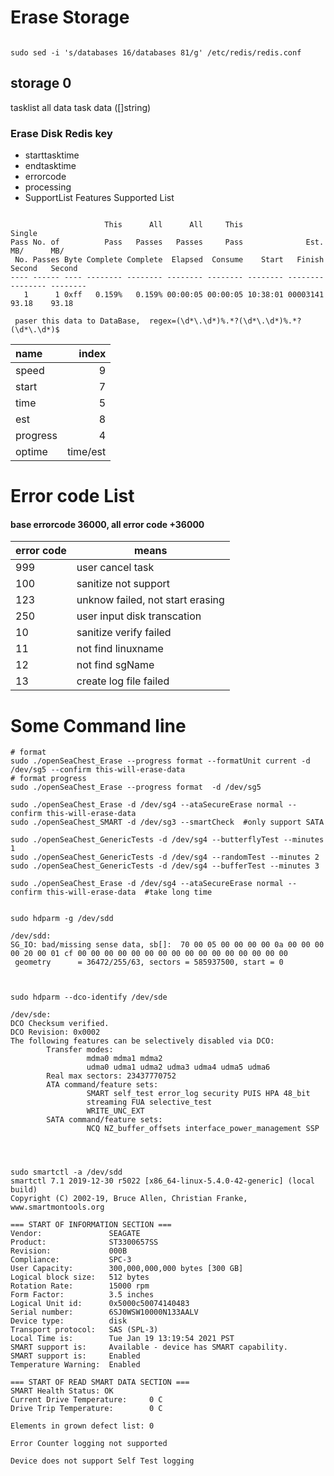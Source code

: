 # Erase Storage

```

sudo sed -i 's/databases 16/databases 81/g' /etc/redis/redis.conf
```

## storage 0

tasklist    all data task data ([]string)


### Erase Disk Redis key

* starttasktime
* endtasktime
* errorcode
* processing
* SupportList      Features Supported List  

```

                     This      All      All     This                              Single  
Pass No. of          Pass   Passes   Passes     Pass              Est.     MB/      MB/   
 No. Passes Byte Complete Complete  Elapsed  Consume    Start   Finish   Second   Second  
---- ------ ---- -------- -------- -------- -------- -------- -------- -------- --------  
   1      1 0xff   0.159%   0.159% 00:00:05 00:00:05 10:38:01 00003141    93.18    93.18  

```

     paser this data to DataBase,  regex=(\d*\.\d*)%.*?(\d*\.\d*)%.*?(\d*\.\d*)$

|name      |       index|
|:-------|---------:|
|speed|9|
|start|7|
|time|5|
|est|8|
|progress|4|
|optime|time/est|


# Error code List

#### base errorcode 36000, all error code +36000

|error code|means|
|----------|-----|
|999|user cancel task|
|100|sanitize not support|
|123|unknow failed, not start erasing|
|250|user input disk transcation|
|10|sanitize verify failed|
|11|not find linuxname|
|12|not find sgName|
|13|create log file failed|


# Some Command line

```
# format
sudo ./openSeaChest_Erase --progress format --formatUnit current -d /dev/sg5 --confirm this-will-erase-data
# format progress
sudo ./openSeaChest_Erase --progress format  -d /dev/sg5

sudo ./openSeaChest_Erase -d /dev/sg4 --ataSecureErase normal --confirm this-will-erase-data
sudo ./openSeaChest_SMART -d /dev/sg3 --smartCheck  #only support SATA

sudo ./openSeaChest_GenericTests -d /dev/sg4 --butterflyTest --minutes 1
sudo ./openSeaChest_GenericTests -d /dev/sg4 --randomTest --minutes 2
sudo ./openSeaChest_GenericTests -d /dev/sg4 --bufferTest --minutes 3

sudo ./openSeaChest_Erase -d /dev/sg4 --ataSecureErase normal --confirm this-will-erase-data  #take long time
```

```

sudo hdparm -g /dev/sdd

/dev/sdd:
SG_IO: bad/missing sense data, sb[]:  70 00 05 00 00 00 00 0a 00 00 00 00 20 00 01 cf 00 00 00 00 00 00 00 00 00 00 00 00 00 00 00 00
 geometry      = 36472/255/63, sectors = 585937500, start = 0



sudo hdparm --dco-identify /dev/sde

/dev/sde:
DCO Checksum verified.
DCO Revision: 0x0002
The following features can be selectively disabled via DCO:
        Transfer modes:
                 mdma0 mdma1 mdma2
                 udma0 udma1 udma2 udma3 udma4 udma5 udma6
        Real max sectors: 23437770752
        ATA command/feature sets:
                 SMART self_test error_log security PUIS HPA 48_bit
                 streaming FUA selective_test
                 WRITE_UNC_EXT
        SATA command/feature sets:
                 NCQ NZ_buffer_offsets interface_power_management SSP




sudo smartctl -a /dev/sdd
smartctl 7.1 2019-12-30 r5022 [x86_64-linux-5.4.0-42-generic] (local build)
Copyright (C) 2002-19, Bruce Allen, Christian Franke, www.smartmontools.org

=== START OF INFORMATION SECTION ===
Vendor:               SEAGATE
Product:              ST3300657SS
Revision:             000B
Compliance:           SPC-3
User Capacity:        300,000,000,000 bytes [300 GB]
Logical block size:   512 bytes
Rotation Rate:        15000 rpm
Form Factor:          3.5 inches
Logical Unit id:      0x5000c50074140483
Serial number:        6SJ0WSW10000N133AALV
Device type:          disk
Transport protocol:   SAS (SPL-3)
Local Time is:        Tue Jan 19 13:19:54 2021 PST
SMART support is:     Available - device has SMART capability.
SMART support is:     Enabled
Temperature Warning:  Enabled

=== START OF READ SMART DATA SECTION ===
SMART Health Status: OK
Current Drive Temperature:     0 C
Drive Trip Temperature:        0 C

Elements in grown defect list: 0

Error Counter logging not supported

Device does not support Self Test logging
```